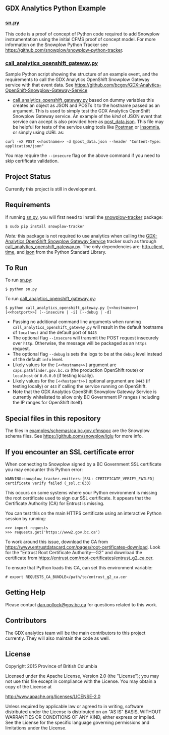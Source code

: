 ## GDX Analytics Python Example

### [sn.py](./sn.py)
This code is a proof of concept of Python code required to add Snowplow instrumentation using the initial CFMS proof of concept model. For more information on the Snowplow Python Tracker see https://github.com/snowplow/snowplow-python-tracker.

### [call_analytics_openshift_gateway.py](./call_analytics_openshift_gateway.py)
Sample Python script showing the structure of an example event, and the requirements to call the GDX Analytics OpenShift Snowplow Gateway service with that event data. See https://github.com/bcgov/GDX-Analytics-OpenShift-Snowplow-Gateway-Service

- [call_analytics_openshift_gateway.py](./call_analytics_openshift_gateway.py) based on dummy variables this creates an object as JSON and POSTs it to the hostname passed as an argument. This is used to simply test the GDX Analytics OpenShift Snowplow Gateway service. An example of the *kind* of JSON event that service can accept is also provided here as [post_data.json](./post_data.json). This file may be helpful for tests of the service using tools like [Postman](https://www.getpostman.com/) or [Insomnia](https://insomnia.rest/), or simply using cURL as:
```
curl -vX POST <<hostname>> -d @post_data.json --header "Content-Type: application/json"
```
You may require the `--insecure` flag on the above command if you need to skip certificate validation.

## Project Status

Currently this project is still in development.

## Requirements

If running [sn.py](./sn.py), you will first need to install the [snowplow-tracker](https://pypi.org/project/snowplow-tracker/) package:
```
$ sudo pip install snowplow-tracker
```

*Note:* this package is not required to use analytics when calling the [GDX-Analytics OpenShift Snowplow Gateway Service](https://github.com/bcgov/GDX-Analytics-OpenShift-Snowplow-Gateway-Service) tracker such as through [call_analytics_openshift_gateway.py](./call_analytics_openshift_gateway.py). The only dependencies are: [http.client](https://docs.python.org/3/library/http.client.html), [time](https://docs.python.org/3/library/time.html), and [json](https://docs.python.org/3/library/json.html) from the Python Standard Library.

## To Run

To run  [sn.py](./sn.py):
```
$ python sn.py
```

To run [call_analytics_openshift_gateway.py](./call_analytics_openshift_gateway.py):
```
$ python call_analytics_openshift_gateway.py [<<hostname>>] [<<hostport>>] [--insecure | -i] [--debug | -d]
```
- Passing no additional command line arguments when running `call_analytics_openshift_gateway.py` will result in the default hostname of `localhost` and the default port of `8443`
- The optional flag `--insecure` will transmit the POST request insecurely over `http`. Otherwise, the message will be packaged as an `https` request.
- The optional flag `--debug` is sets the logs to be at the `debug` level instead of the default `info` level.
- Likely values for the `[<<hostname>>]` argument are `caps.pathfinder.gov.bc.ca` (the production OpenShift route) or `localhost` or `0.0.0.0` (if testing locally).
- Likely values for the `[<<hostport>>]` optional argument are `8443` (if testing locally) or `443` if calling the service running on OpenShift.
- Note that the GDX Analytics OpenShift Snowplow Gateway Service is currently whitelisted to allow only BC Government IP ranges (including the IP ranges for OpenShift itself).

## Special files in this repository
The files in [examples/schemas/ca.bc.gov.cfmspoc](../schemas/ca.bc.gov.cfmspoc) are the Snowplow schema files. See https://github.com/snowplow/iglu for more info.

## If you encounter an SSL certificate error
When connecting to Snowplow signed by a BC Government SSL certificate you may encounter this Python error:
```
WARNING:snowplow_tracker.emitters:[SSL: CERTIFICATE_VERIFY_FAILED] certificate verify failed (_ssl.c:833)
```
This occurs on some systems where your Python environment is missing the root certificate used to sign our SSL certificate. It appears that the Certificate Authority (CA) for Entrust is missing.

You can test this on the main HTTPS certificate using an interactive Python session by running:
```
>>> import requests
>>> requests.get('https://www2.gov.bc.ca')
```

To work around this issue, download the CA from https://www.entrustdatacard.com/pages/root-certificates-download.
Look for the "Entrust Root Certificate Authority—G2" and download the certificate from https://entrust.com/root-certificates/entrust_g2_ca.cer.

To ensure that Python loads this CA, can set this environment variable:
```
# export REQUESTS_CA_BUNDLE=/path/to/entrust_g2_ca.cer
```

## Getting Help

Please contact dan.pollock@gov.bc.ca for questions related to this work.

## Contributors

The GDX analytics team will be the main contributors to this project currently. They will also maintain the code as well.

## License

Copyright 2015 Province of British Columbia

Licensed under the Apache License, Version 2.0 (the "License");
you may not use this file except in compliance with the License.
You may obtain a copy of the License at

   http://www.apache.org/licenses/LICENSE-2.0

Unless required by applicable law or agreed to in writing, software
distributed under the License is distributed on an "AS IS" BASIS,
WITHOUT WARRANTIES OR CONDITIONS OF ANY KIND, either express or implied.
See the License for the specific language governing permissions and limitations under the License.
